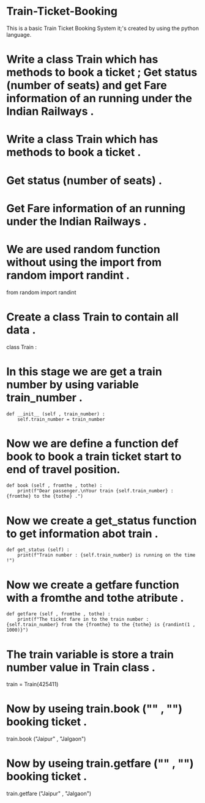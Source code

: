 # Train-Ticket-Booking
This is a basic Train Ticket Booking System it;'s created by using the python language.

# Write a class Train which has methods to book a ticket ; Get status (number of seats) and get Fare information of an running under the Indian Railways .

# Write a class Train which has methods to book a ticket .
# Get status (number of seats) .
# Get Fare information of an running under the Indian Railways .

# We are used random function without using the import from random import randint .

from random import randint

# Create a class Train to contain all data .
class Train :

# In this stage we are get a train number by using variable train_number .
    def __init__ (self , train_number) :
        self.train_number = train_number

# Now we are define a function def book to book a train ticket start to end of travel position.
    def book (self , fromthe , tothe) :
        print(f"Dear passenger.\nYour train {self.train_number} : {fromthe} to the {tothe} .")

# Now we create a get_status function to get information abot train .
    def get_status (self) :
        print(f"Train number : {self.train_number} is running on the time !")

# Now we create a getfare function with a fromthe and tothe atribute .
    def getfare (self , fromthe , tothe) :
        print(f"The ticket fare in to the train number : {self.train_number} from the {fromthe} to the {tothe} is {randint(1 , 1000)}")

# The train variable is store a train number value in Train class .
train = Train(425411)

# Now by useing train.book ("__" , "__") booking ticket .
train.book ("Jaipur" , "Jalgaon")

# Now by useing train.getfare ("__" , "__") booking ticket .
train.getfare ("Jaipur" , "Jalgaon")
